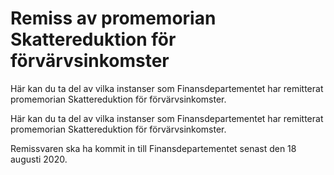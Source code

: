 # Remiss av promemorian Skattereduktion för förvärvsinkomster

Här kan du ta del av vilka instanser som Finansdepartementet har remitterat promemorian Skattereduktion för förvärvsinkomster.

Här kan du ta del av vilka instanser som Finansdepartementet har remitterat promemorian Skattereduktion för förvärvsinkomster.

Remissvaren ska ha kommit in till Finansdepartementet senast den
18 augusti 2020.
